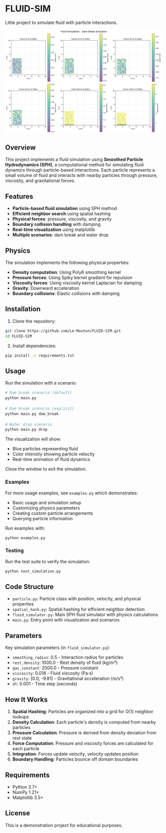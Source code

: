 # FLUID-SIM
Little project to simulate fluid with particle interactions.

![Fluid Simulation Demo](simulation_demo.png)

## Overview

This project implements a fluid simulation using **Smoothed Particle Hydrodynamics (SPH)**, a computational method for simulating fluid dynamics through particle-based interactions. Each particle represents a small volume of fluid and interacts with nearby particles through pressure, viscosity, and gravitational forces.

## Features

- **Particle-based fluid simulation** using SPH method
- **Efficient neighbor search** using spatial hashing
- **Physical forces**: pressure, viscosity, and gravity
- **Boundary collision handling** with damping
- **Real-time visualization** using matplotlib
- **Multiple scenarios**: dam break and water drop

## Physics

The simulation implements the following physical properties:

- **Density computation**: Using Poly6 smoothing kernel
- **Pressure forces**: Using Spiky kernel gradient for repulsion
- **Viscosity forces**: Using viscosity kernel Laplacian for damping
- **Gravity**: Downward acceleration
- **Boundary collisions**: Elastic collisions with damping

## Installation

1. Clone the repository:
```bash
git clone https://github.com/Le-Mouton/FLUID-SIM.git
cd FLUID-SIM
```

2. Install dependencies:
```bash
pip install -r requirements.txt
```

## Usage

Run the simulation with a scenario:

```bash
# Dam break scenario (default)
python main.py

# Dam break scenario (explicit)
python main.py dam_break

# Water drop scenario
python main.py drop
```

The visualization will show:
- Blue particles representing fluid
- Color intensity showing particle velocity
- Real-time animation of fluid dynamics

Close the window to exit the simulation.

### Examples

For more usage examples, see `examples.py` which demonstrates:
- Basic usage and simulation setup
- Customizing physics parameters
- Creating custom particle arrangements
- Querying particle information

Run examples with:
```bash
python examples.py
```

### Testing

Run the test suite to verify the simulation:
```bash
python test_simulation.py
```

## Code Structure

- `particle.py`: Particle class with position, velocity, and physical properties
- `spatial_hash.py`: Spatial hashing for efficient neighbor detection
- `fluid_simulator.py`: Main SPH fluid simulator with physics calculations
- `main.py`: Entry point with visualization and scenarios

## Parameters

Key simulation parameters (in `fluid_simulator.py`):

- `smoothing_radius`: 0.5 - Interaction radius for particles
- `rest_density`: 1000.0 - Rest density of fluid (kg/m³)
- `gas_constant`: 2000.0 - Pressure constant
- `viscosity`: 0.018 - Fluid viscosity (Pa·s)
- `gravity`: [0.0, -9.81] - Gravitational acceleration (m/s²)
- `dt`: 0.001 - Time step (seconds)

## How It Works

1. **Spatial Hashing**: Particles are organized into a grid for O(1) neighbor lookups
2. **Density Calculation**: Each particle's density is computed from nearby particles
3. **Pressure Calculation**: Pressure is derived from density deviation from rest state
4. **Force Computation**: Pressure and viscosity forces are calculated for each particle
5. **Integration**: Forces update velocity, velocity updates position
6. **Boundary Handling**: Particles bounce off domain boundaries

## Requirements

- Python 3.7+
- NumPy 1.21+
- Matplotlib 3.5+

## License

This is a demonstration project for educational purposes.
